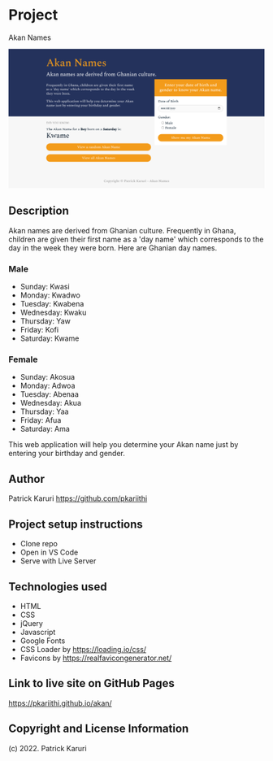 # Project
Akan Names

![Akan Names Screenshot](https://github.com/pkariithi/akan/blob/master/assets/images/screenshot.png)

## Description
Akan names are derived from Ghanian culture. Frequently in Ghana, children are given their first name as a 'day name' which corresponds to the day in the week they were born. Here are Ghanian day names.

### Male
- Sunday: Kwasi
- Monday: Kwadwo
- Tuesday: Kwabena
- Wednesday: Kwaku
- Thursday:  Yaw
- Friday: Kofi
- Saturday: Kwame

### Female
- Sunday: Akosua
- Monday: Adwoa
- Tuesday: Abenaa
- Wednesday: Akua
- Thursday:  Yaa
- Friday: Afua
- Saturday: Ama

This web application will help you determine your Akan name just by entering your birthday and gender.

## Author
Patrick Karuri https://github.com/pkariithi

## Project setup instructions
- Clone repo
- Open in VS Code
- Serve with Live Server

## Technologies used
- HTML
- CSS
- jQuery
- Javascript
- Google Fonts
- CSS Loader by https://loading.io/css/
- Favicons by https://realfavicongenerator.net/

## Link to live site on GitHub Pages
https://pkariithi.github.io/akan/

## Copyright and License Information
(c) 2022. Patrick Karuri
